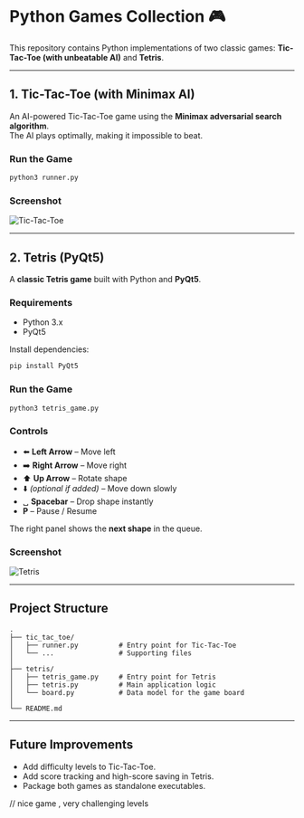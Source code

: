 # Python Games Collection 🎮

This repository contains Python implementations of two classic games: **Tic-Tac-Toe (with unbeatable AI)** and **Tetris**.

---

## 1. Tic-Tac-Toe (with Minimax AI)
An AI-powered Tic-Tac-Toe game using the **Minimax adversarial search algorithm**.  
The AI plays optimally, making it impossible to beat.

### Run the Game
```bash
python3 runner.py
```

### Screenshot
![Tic-Tac-Toe](https://user-images.githubusercontent.com/57314773/178114104-aafcff1c-934b-45d4-8854-fa1c4675f859.png)

---

## 2. Tetris (PyQt5)
A **classic Tetris game** built with Python and **PyQt5**.

### Requirements
- Python 3.x
- PyQt5

Install dependencies:
```bash
pip install PyQt5
```

### Run the Game
```bash
python3 tetris_game.py
```

### Controls
- ⬅️ **Left Arrow** – Move left
- ➡️ **Right Arrow** – Move right
- ⬆️ **Up Arrow** – Rotate shape
- ⬇️ *(optional if added)* – Move down slowly
- ␣ **Spacebar** – Drop shape instantly
- **P** – Pause / Resume

The right panel shows the **next shape** in the queue.

### Screenshot
![Tetris](https://user-images.githubusercontent.com/57314773/178114277-3131f002-1ac1-4b48-bcd3-e0e84640c2fb.png)

---

## Project Structure
```
.
├── tic_tac_toe/
│   ├── runner.py          # Entry point for Tic-Tac-Toe
│   └── ...                # Supporting files
│
├── tetris/
│   ├── tetris_game.py     # Entry point for Tetris
│   ├── tetris.py          # Main application logic
│   └── board.py           # Data model for the game board
│
└── README.md
```

---

## Future Improvements
- Add difficulty levels to Tic-Tac-Toe.
- Add score tracking and high-score saving in Tetris.
- Package both games as standalone executables.  

// nice game , very challenging levels
